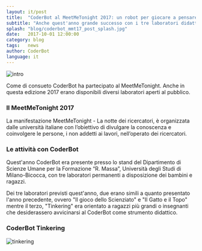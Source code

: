 ```yaml
---
layout: it/post
title:  "CoderBot al MeetMeTonight 2017: un robot per giocare a pensare"
subtitle: "Anche quest'anno grande successo con i tre laboratori didattico aperti al pubblico."
splash: "blog/coderbot_mmt17_post_splash.jpg"
date:   2017-10-01 12:00:00
category: blog
tags:   news
author: CoderBot
language: it
---
```

![intro]({{site.baseurl}}/img/blog/coderbot_mmt17_post_splash.jpg)

Come di consueto CoderBot ha partecipato al MeetMeTonight. Anche in questa edizione 2017 erano disponibili diversi laboratori aperti al pubblico.

### Il MeetMeTonight 2017
La manifestazione MeetMeTonight - La notte dei ricercatori, è organizzata dalle università italiane con l’obiettivo di divulgare la conoscenza e coinvolgere le persone, i non addetti ai lavori, nell’operato dei ricercatori.

### Le attività con CoderBot
Quest'anno CoderBot era presente presso lo stand del Dipartimento di Scienze Umane per la Formazione “R. Massa”, Università degli Studi di Milano-Bicocca, con tre laboratori permanenti a disposizione dei bambini e ragazzi.

Dei tre laboratori previsti quest'anno, due erano simili a quanto presentato l'anno precedente, ovvero "Il gioco dello Scienziato" e "Il Gatto e il Topo" mentre il terzo, "Tinkering" era orientato a ragazzi più grandi o insegnanti che desiderassero avvicinarsi al CoderBot come strumento didattico.

### CoderBot Tinkering

![tinkering]({{site.baseurl}}/img/blog/coderbot_mmt17_tinkering.jpg)

